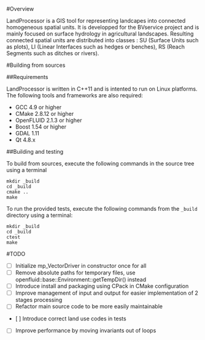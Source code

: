 #Overview

LandProcessor is a GIS tool for representing landcapes into connected homogeneous spatial units. It is developped for the BVservice project and is mainly focused on surface hydrology in agricultural landscapes. Resulting connected spatial units are distributed into classes : SU (Surface Units such as plots), LI (Linear Interfaces such as hedges or benches), RS (Reach Segments such as ditches or rivers).


#Building from sources

##Requirements

LandProcessor is written in C++11 and is intented to run on Linux platforms.
The following tools and frameworks are also required:
- GCC 4.9 or higher
- CMake 2.8.12 or higher
- OpenFLUID 2.1.3 or higher
- Boost 1.54 or higher
- GDAL 1.11
- Qt 4.8.x

##Building and testing

To build from sources, execute the following commands in the source tree using a terminal 
```
mkdir _build
cd _build
cmake ..
make
```
To run the provided tests, execute the following commands from the `_build` directory using a terminal:
```
mkdir _build
cd _build
ctest
make
```

#TODO

- [ ] Initialize mp_VectorDriver in constructor once for all
- [ ] Remove absolute paths for temporary files, use openfluid::base::Environment::getTempDir() instead
- [ ] Introduce install and packaging using CPack in CMake configuration
- [ ] Improve management of input and output for easier implementation of 2 stages processing
- [ ] Refactor main source code to be more easily maintainable
- [ ] Introduce correct land use codes in tests
- [ ] Improve performance by moving invariants out of loops
     

